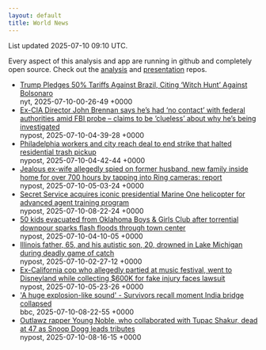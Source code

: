 ```yaml
---
layout: default
title: World News
---
```


<div markdown="0">
<div class="byline small text-muted">List updated <span class="datetime">2025-07-10 09:10 UTC</span>.</div>

<p>Every aspect of this analysis and app are running in github and completely open source. Check out the <a href="https://github.com/Castro-Media/Analysis">analysis</a> and <a href="https://github.com/Castro-Media/TopStoryReview.com">presentation</a> repos.</p>
<ul>
<li><a href='https://www.nytimes.com/2025/07/09/world/americas/brazil-trump-bolsonaro-lula-coup-tariff.html'>Trump Pledges 50% Tariffs Against Brazil, Citing &#8216;Witch Hunt&#8217; Against Bolsonaro</a><div class='byline small text-muted'>nyt, <span class="datetime">2025-07-10-00-26-49 +0000</span></div></li>
<li><a href='https://nypost.com/2025/07/10/us-news/ex-cia-director-john-brennan-says-hes-had-no-contact-with-federal-authorities-amid-fbi-probe-claims-to-be-clueless-about-why-hes-being-investigated/'>Ex-CIA Director John Brennan says he&#8217;s had &#8216;no contact&#8217; with federal authorities amid FBI probe &#8211; claims to be &#8216;clueless&#8217; about why he&#8217;s being investigated</a><div class='byline small text-muted'>nypost, <span class="datetime">2025-07-10-04-39-28 +0000</span></div></li>
<li><a href='https://nypost.com/2025/07/10/us-news/philadelphia-workers-union-reach-deal-to-end-strike-halting-residential-trash-pickup/'>Philadelphia workers and city reach deal to end strike that halted residential trash pickup</a><div class='byline small text-muted'>nypost, <span class="datetime">2025-07-10-04-42-44 +0000</span></div></li>
<li><a href='https://nypost.com/2025/07/10/us-news/california-ex-wife-spied-on-yantzy-villefranche-and-acacia-young-using-ring-cameras-inside-san-diego-home/'>Jealous ex-wife allegedly spied on former husband, new family inside home for over 700 hours by tapping into Ring cameras: report</a><div class='byline small text-muted'>nypost, <span class="datetime">2025-07-10-05-03-24 +0000</span></div></li>
<li><a href='https://nypost.com/2025/07/10/us-news/secret-service-acquires-decommissioned-marine-one-helicopter-for-training/'>Secret Service acquires iconic presidential Marine One helicopter for advanced agent training program</a><div class='byline small text-muted'>nypost, <span class="datetime">2025-07-10-08-22-24 +0000</span></div></li>
<li><a href='https://nypost.com/2025/07/10/us-news/50-kids-evacuated-from-oklahoma-boys-amp-girls-club-after-torrential-downpour-sparks-flash-floods-through-town-center/'>50 kids evacuated from Oklahoma Boys & Girls Club after torrential downpour sparks flash floods through town center</a><div class='byline small text-muted'>nypost, <span class="datetime">2025-07-10-04-10-05 +0000</span></div></li>
<li><a href='https://nypost.com/2025/07/09/us-news/illinois-father-65-and-his-autistic-son-20-drowned-in-lake-michigan-during-deadly-game-of-catch/'>Illinois father, 65, and his autistic son, 20, drowned in Lake Michigan during deadly game of catch</a><div class='byline small text-muted'>nypost, <span class="datetime">2025-07-10-02-27-12 +0000</span></div></li>
<li><a href='https://nypost.com/2025/07/10/us-news/california-ex-cop-nicole-brown-who-collected-600k-while-going-to-stagecoach-disneyland-sued-by-city-of-westminster/'>Ex-California cop who allegedly partied at music festival, went to Disneyland while collecting $600K for fake injury faces lawsuit</a><div class='byline small text-muted'>nypost, <span class="datetime">2025-07-10-05-23-26 +0000</span></div></li>
<li><a href='https://www.bbc.com/news/articles/cjel1g15qxpo'>'A huge explosion-like sound' - Survivors recall moment India bridge collapsed</a><div class='byline small text-muted'>bbc, <span class="datetime">2025-07-10-08-22-55 +0000</span></div></li>
<li><a href='https://nypost.com/2025/07/10/us-news/outlawz-rapper-young-noble-who-collaborated-with-tupac-shakur-dead-at-47/'>Outlawz rapper Young Noble, who collaborated with Tupac Shakur, dead at 47 as Snoop Dogg leads tributes</a><div class='byline small text-muted'>nypost, <span class="datetime">2025-07-10-08-16-15 +0000</span></div></li>
</ul>
</div>
